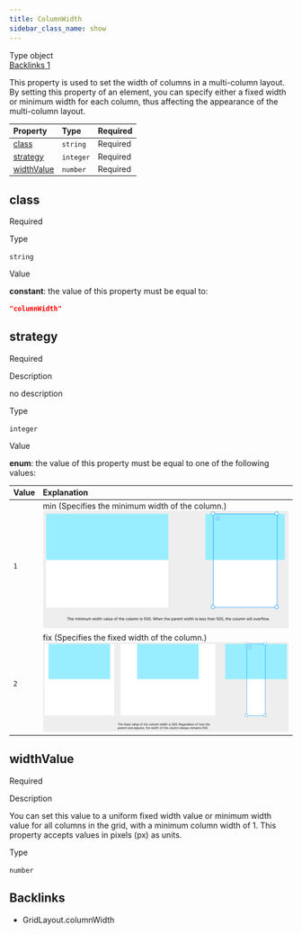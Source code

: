```yaml
---
title: ColumnWidth
sidebar_class_name: show
---
```


<div className="section-badges">

<div className="badge type">
        <span className="label">Type</span>
        <span className="value">object</span>
      </div>

<a href="#backlinks" className="badge backlinks">
          <span className="label">Backlinks</span>
          <span className="value">1</span>
        </a>

</div>

This property is used to set the width of columns in a multi-column layout.
By setting this property of an element, you can specify either a fixed width or minimum width for each column, thus affecting the appearance of the multi-column layout.

<div className="property-preview">

<div className="property-table">

| Property                  | Type      | Required                                            |
| :------------------------ | :-------- | :-------------------------------------------------- |
| [class](#class)           | `string`  | <span className="property-required">Required</span> |
| [strategy](#strategy)     | `integer` | <span className="property-required">Required</span> |
| [widthValue](#widthvalue) | `number`  | <span className="property-required">Required</span> |

</div>

</div>

<div className="property">

<div className="property-heading">

## class

<span className="property-required">Required</span>

</div>

<div className="property-item">

Type

`string`

</div>

<div className="property-item">

Value

<div className="value-description">

**constant**: the value of this property must be equal to:

```json
"columnWidth"
```

</div>

</div>

</div>

<div className="property">

<div className="property-heading">

## strategy

<span className="property-required">Required</span>

</div>

<div className="property-item">

Description

no description

</div>

<div className="property-item">

Type

`integer`

</div>

<div className="property-item">

Value

<div className="value-description">

**enum**: the value of this property must be equal to one of the following values:

| Value | Explanation                                                                                                                                                                                                                                          |
| :---- | :--------------------------------------------------------------------------------------------------------------------------------------------------------------------------------------------------------------------------------------------------- |
| `1`   | <div className="enum-description">min (Specifies the minimum width of the column.)<div className="enum-images"><img src="https://raw.githubusercontent.com/verygoodgraphics/resource/main/img/layout/grid/columnWidth_min.png" alt="" /></div></div> |
| `2`   | <div className="enum-description">fix (Specifies the fixed width of the column.)<div className="enum-images"><img src="https://raw.githubusercontent.com/verygoodgraphics/resource/main/img/layout/grid/columnWidth_fix.png" alt="" /></div></div>   |

</div>

</div>

</div>

<div className="property">

<div className="property-heading">

## widthValue

<span className="property-required">Required</span>

</div>

<div className="property-item">

Description

You can set this value to a uniform fixed width value or minimum width value for all columns in the grid, with a minimum column width of 1. This property accepts values in pixels (px) as units.

</div>

<div className="property-item">

Type

`number`

</div>

</div>

<div id="backlinks" className="section-backlinks">

<div className="backlinks-title"><h2>Backlinks</h2></div>

<ul className="backlinks-list">

<li className="backlink">
      <Link to='/specs/layout/grid-layout#columnwidth'>GridLayout.columnWidth</Link>
      </li>

</ul>

</div>
